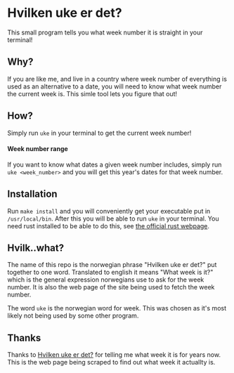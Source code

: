 # Hvilken uke er det?

This small program tells you what week number it is straight in your terminal!

## Why?

If you are like me, and live in a country where week number of everything is used as
an alternative to a date, you will need to know what week number the current week is.
This simle tool lets you figure that out!

## How?

Simply run `uke` in your terminal to get the current week number!

#### Week number range

If you want to know what dates a given week number includes, simply run `uke <week_number>`
and you will get this year's dates for that week number.

## Installation

Run `make install` and you will conveniently get your executable put in
`/usr/local/bin`. After this you will be able to run `uke` in your terminal.
You need rust installed to be able to do this, see [the official rust webpage](https://www.rust-lang.org/).

## Hvilk..what?

The name of this repo is the norwegian phrase "Hvilken uke er det?" put together to one word.
Translated to english it means "What week is it?" which is the general expression norwegians
use to ask for the week number. It is also the web page of the site being used to fetch the
week number.

The word `uke` is the norwegian word for week. This was chosen as it's most likely not being
used by some other program.

## Thanks

Thanks to [Hvilken uke er det?](http://www.hvilkenukeerdet.no) for telling me what week it
is for years now. This is the web page being scraped to find out what week it actuallty is.
